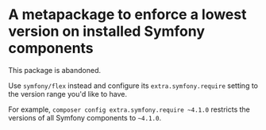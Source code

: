 A metapackage to enforce a lowest version on installed Symfony components
=========================================================================

This package is abandoned.

Use `symfony/flex` instead and configure its `extra.symfony.require` setting
to the version range you'd like to have.

For example, `composer config extra.symfony.require ~4.1.0` restricts the
versions of all Symfony components to `~4.1.0`.
